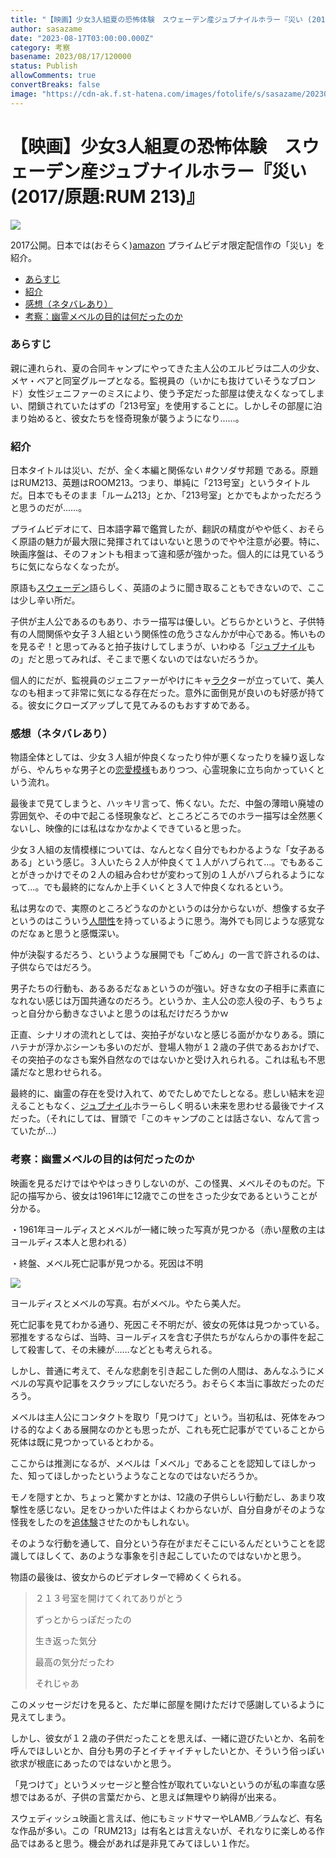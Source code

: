 ```yaml
---
title: "【映画】少女3人組夏の恐怖体験　スウェーデン産ジュブナイルホラー『災い (2017/原題:RUM 213)』"
author: sasazame
date: "2023-08-17T03:00:00.000Z"
category: 考察
basename: 2023/08/17/120000
status: Publish
allowComments: true
convertBreaks: false
image: "https://cdn-ak.f.st-hatena.com/images/fotolife/s/sasazame/20230817/20230817104648.png"
---
```

# 【映画】少女3人組夏の恐怖体験　スウェーデン産ジュブナイルホラー『災い (2017/原題:RUM 213)』

![](https://cdn-ak.f.st-hatena.com/images/fotolife/s/sasazame/20230817/20230817104648.png)

2017公開。日本では(おそらく)[amazon](https://d.hatena.ne.jp/keyword/amazon) プライムビデオ限定配信作の「災い」を紹介。

<!-- Extended Body -->

-   [あらすじ](#あらすじ)
-   [紹介](#紹介)
-   [感想（ネタバレあり）](#感想ネタバレあり)
-   [考察：幽霊メベルの目的は何だったのか](#考察幽霊メベルの目的は何だったのか)

### あらすじ

親に連れられ、夏の合同キャンプにやってきた主人公のエルビラは二人の少女、メヤ・ベアと同室グループとなる。監視員の（いかにも抜けていそうなブロンド）女性ジェニファーのミスにより、使う予定だった部屋は使えなくなってしまい、閉鎖されていたはずの「213号室」を使用することに。しかしその部屋に泊まり始めると、彼女たちを怪奇現象が襲うようになり……。

### 紹介

日本タイトルは災い、だが、全く本編と関係ない #クソダサ邦題 である。原題はRUM213、英題はROOM213。つまり、単純に「213号室」というタイトルだ。日本でもそのまま「ルーム213」とか、「213号室」とかでもよかっただろうと思うのだが……。

プライムビデオにて、日本語字幕で鑑賞したが、翻訳の精度がやや低く、おそらく原語の魅力が最大限に発揮されてはいないと思うのでやや注意が必要。特に、映画序盤は、そのフォントも相まって違和感が強かった。個人的には見ているうちに気にならなくなったが。

原語も[スウェーデン](https://d.hatena.ne.jp/keyword/%A5%B9%A5%A6%A5%A7%A1%BC%A5%C7%A5%F3)語らしく、英語のように聞き取ることもできないので、ここは少し辛い所だ。

子供が主人公であるのもあり、ホラー描写は優しい。どちらかというと、子供特有の人間関係や女子３人組という関係性の危うさなんかが中心である。怖いものを見るぞ！と思ってみると拍子抜けしてしまうが、いわゆる「[ジュブナイル](https://d.hatena.ne.jp/keyword/%A5%B8%A5%E5%A5%D6%A5%CA%A5%A4%A5%EB)もの」だと思ってみれば、そこまで悪くないのではないだろうか。

個人的にだが、監視員のジェニファーがやけにキャ[ラク](https://d.hatena.ne.jp/keyword/%A5%E9%A5%AF)ターが立っていて、美人なのも相まって非常に気になる存在だった。意外に面倒見が良いのも好感が持てる。彼女にクローズアップして見てみるのもおすすめである。

### 感想（ネタバレあり）

物語全体としては、少女３人組が仲良くなったり仲が悪くなったりを繰り返しながら、やんちゃな男子との[恋愛模様](https://d.hatena.ne.jp/keyword/%CE%F8%B0%A6%CC%CF%CD%CD)もありつつ、心霊現象に立ち向かっていくという流れ。

最後まで見てしまうと、ハッキリ言って、怖くない。ただ、中盤の薄暗い廃墟の雰囲気や、その中で起こる怪現象など、ところどころでのホラー描写は全然悪くないし、映像的には私はなかなかよくできていると思った。

少女３人組の友情模様については、なんとなく自分でもわかるような「女子あるある」という感じ。３人いたら２人が仲良くて１人がハブられて…。でもあることがきっかけでその２人の組み合わせが変わって別の１人がハブられるようになって…。でも最終的になんか上手くいくと３人で仲良くなれるという。

私は男なので、実際のところどうなのかというのは分からないが、想像する女子というのはこういう[人間性](https://d.hatena.ne.jp/keyword/%BF%CD%B4%D6%C0%AD)を持っているように思う。海外でも同じような感覚なのだなぁと思うと感慨深い。

仲が決裂するだろう、というような展開でも「ごめん」の一言で許されるのは、子供ならではだろう。

男子たちの行動も、あるあるだなぁというのが強い。好きな女の子相手に素直になれない感じは万国共通なのだろう。というか、主人公の恋人役の子、もうちょっと自分から動きなさいよと思うのは私だけだろうかｗ

正直、シナリオの流れとしては、突拍子がないなと感じる面がかなりある。頭にハテナが浮かぶシーンも多いのだが、登場人物が１２歳の子供であるおかげで、その突拍子のなさも案外自然なのではないかと受け入れられる。これは私も不思議だなと思わせられる。

最終的に、幽霊の存在を受け入れて、めでたしめでたしとなる。悲しい結末を迎えることもなく、[ジュブナイル](https://d.hatena.ne.jp/keyword/%A5%B8%A5%E5%A5%D6%A5%CA%A5%A4%A5%EB)ホラーらしく明るい未来を思わせる最後でナイスだった。（それにしては、冒頭で「このキャンプのことは話さない、なんて言っていたが…）

### 考察：幽霊メベルの目的は何だったのか

映画を見るだけではややはっきりしないのが、この怪異、メベルそのものだ。下記の描写から、彼女は1961年に12歳でこの世をさった少女であるということが分かる。

・1961年ヨールディスとメベルが一緒に映った写真が見つかる（赤い屋敷の主はヨールディス本人と思われる）

・終盤、メベル死亡記事が見つかる。死因は不明

![](https://cdn-ak.f.st-hatena.com/images/fotolife/s/sasazame/20230817/20230817113138.png)

ヨールディスとメベルの写真。右がメベル。やたら美人だ。

死亡記事を見てわかる通り、死因こそ不明だが、彼女の死体は見つかっている。邪推をするならば、当時、ヨールディスを含む子供たちがなんらかの事件を起こして殺害して、その未練が……などとも考えられる。

しかし、普通に考えて、そんな悲劇を引き起こした側の人間は、あんなふうにメベルの写真や記事をスクラップにしないだろう。おそらく本当に事故だったのだろう。

メベルは主人公にコンタクトを取り「見つけて」という。当初私は、死体をみつける的なよくある展開なのかとも思ったが、これも死亡記事がでていることから死体は既に見つかっているとわかる。

ここからは推測になるが、メベルは「メベル」であることを認知してほしかった、知ってほしかったというようなことなのではないだろうか。

モノを隠すとか、ちょっと驚かすとかは、12歳の子供らしい行動だし、あまり攻撃性を感じない。足をひっかいた件はよくわからないが、自分自身がそのような怪我をしたのを[追体験](https://d.hatena.ne.jp/keyword/%C4%C9%C2%CE%B8%B3)させたのかもしれない。

そのような行動を通して、自分という存在がまだそこにいるんだということを認識してほしくて、あのような事象を引き起こしていたのではないかと思う。

物語の最後は、彼女からのビデオレターで締めくくられる。

> ２１３号室を開けてくれてありがとう
> 
> ずっとからっぽだったの
> 
> 生き返った気分
> 
> 最高の気分だったわ
> 
> それじゃあ

このメッセージだけを見ると、ただ単に部屋を開けただけで感謝しているように見えてしまう。

しかし、彼女が１２歳の子供だったことを思えば、一緒に遊びたいとか、名前を呼んでほしいとか、自分も男の子とイチャイチャしたいとか、そういう俗っぽい欲求が根底にあったのではないかと思う。

「見つけて」というメッセージと整合性が取れていないというのが私の率直な感想ではあるが、子供の言葉だから、と思えば無理やり納得が出来る。

スウェディッシュ映画と言えば、他にもミッドサマーやLAMB／ラムなど、有名な作品が多い。この「RUM213」は有名とは言えないが、それなりに楽しめる作品ではあると思う。機会があれば是非見てみてほしい１作だ。